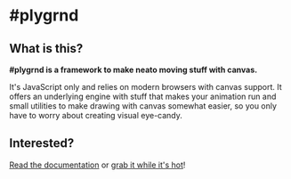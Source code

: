 # #plygrnd

## What is this?

**#plygrnd is a framework to make neato moving stuff with canvas.**

It's JavaScript only and relies on modern browsers with canvas support. It offers an
underlying engine with stuff that makes your animation run and small utilities to make
drawing with canvas somewhat easier, so you only have to worry about creating visual
eye-candy.

## Interested?

[Read the documentation](https://github.com/kanduvisla/plygrnd/wiki/Documentation) or
[grab it while it's hot](https://github.com/kanduvisla/plygrnd)!